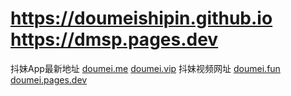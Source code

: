 # <https://doumeishipin.github.io> <https://dmsp.pages.dev>
抖妹App最新地址 [doumei.me](https://doumei.me) [doumei.vip](https://doumei.vip) 
抖妹视频网址 [doumei.fun](https://doumei.fun) [doumei.pages.dev](https://doumei.pages.dev) 

